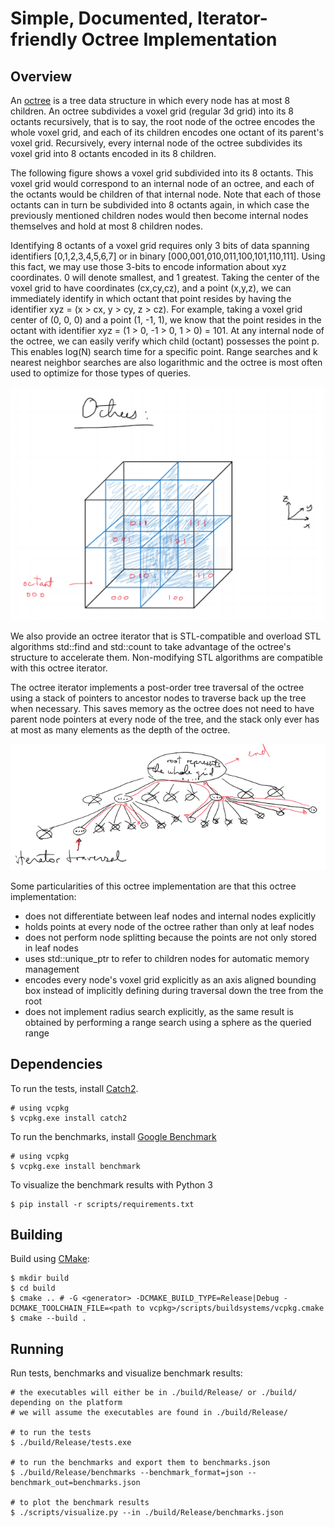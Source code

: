 # Simple, Documented, Iterator-friendly Octree Implementation

## Overview

An [octree](https://en.wikipedia.org/wiki/Octree) is a tree data structure in which every node has at most 8 children. An octree subdivides a voxel grid (regular 3d grid) into its 8 octants recursively, that is to say, the root node of the octree encodes the whole voxel grid, and each of its children encodes one octant of its parent's voxel grid. Recursively, every internal node of the octree subdivides its voxel grid into 8 octants encoded in its 8 children.

The following figure shows a voxel grid subdivided into its 8 octants. This voxel grid would correspond to an internal node of an octree, and each of the octants would be children of that internal node. Note that each of those octants can in turn be subdivided into 8 octants again, in which case the previously mentioned children nodes would then become internal nodes themselves and hold at most 8 children nodes. 

Identifying 8 octants of a voxel grid requires only 3 bits of data spanning identifiers [0,1,2,3,4,5,6,7] or in binary [000,001,010,011,100,101,110,111]. Using this fact, we may use those 3-bits to encode information about xyz coordinates. 0 will denote smallest, and 1 greatest. Taking the center of the voxel grid to have coordinates (cx,cy,cz), and a point (x,y,z), we can immediately identify in which octant that point resides by having the identifier xyz = (x > cx, y > cy, z > cz). For example, taking a voxel grid center of (0, 0, 0) and a point (1, -1, 1), we know that the point resides in the octant with identifier xyz = (1 > 0, -1 > 0, 1 > 0) = 101. At any internal node of the octree, we can easily verify which child (octant) possesses the point p. This enables log(N) search time for a specific point. Range searches and k nearest neighbor searches are also logarithmic and the octree is most often used to optimize for those types of queries.

![Octree octant subdivision](./doc/octree.PNG)

We also provide an octree iterator that is STL-compatible and overload STL algorithms std::find and std::count to take advantage of the octree's structure to accelerate them. Non-modifying STL algorithms are compatible with this octree iterator. 

The octree iterator implements a post-order tree traversal of the octree using a stack of pointers to ancestor nodes to traverse back up the tree when necessary. This saves memory as the octree does not need to have parent node pointers at every node of the tree, and the stack only ever has at most as many elements as the depth of the octree.

![Octree iterator traversal](./doc/octree-iterator.PNG)

Some particularities of this octree implementation are that this octree implementation:
- does not differentiate between leaf nodes and internal nodes explicitly
- holds points at every node of the octree rather than only at leaf nodes
- does not perform node splitting because the points are not only stored in leaf nodes
- uses std::unique_ptr to refer to children nodes for automatic memory management
- encodes every node's voxel grid explicitly as an axis aligned bounding box instead of implicitly defining during traversal down the tree from the root
- does not implement radius search explicitly, as the same result is obtained by performing a range search using a sphere as the queried range

## Dependencies

To run the tests, install [Catch2](https://github.com/catchorg/Catch2).
```
# using vcpkg
$ vcpkg.exe install catch2
```
To run the benchmarks, install [Google Benchmark](https://github.com/google/benchmark)
```
# using vcpkg
$ vcpkg.exe install benchmark
```
To visualize the benchmark results with Python 3
```
$ pip install -r scripts/requirements.txt
```

## Building
Build using [CMake](https://cmake.org/):
```
$ mkdir build
$ cd build
$ cmake .. # -G <generator> -DCMAKE_BUILD_TYPE=Release|Debug -DCMAKE_TOOLCHAIN_FILE=<path to vcpkg>/scripts/buildsystems/vcpkg.cmake
$ cmake --build .
```

## Running
Run tests, benchmarks and visualize benchmark results:
```
# the executables will either be in ./build/Release/ or ./build/ depending on the platform
# we will assume the executables are found in ./build/Release/

# to run the tests
$ ./build/Release/tests.exe

# to run the benchmarks and export them to benchmarks.json
$ ./build/Release/benchmarks --benchmark_format=json --benchmark_out=benchmarks.json

# to plot the benchmark results
$ ./scripts/visualize.py --in ./build/Release/benchmarks.json
```